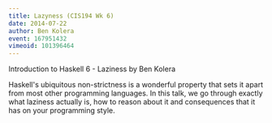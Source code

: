 ```yaml
---
title: Lazyness (CIS194 Wk 6)
date: 2014-07-22
author: Ben Kolera
event: 167951432
vimeoid: 101396464
---
```


Introduction to Haskell 6 - Laziness by Ben Kolera

Haskell's ubiquitous non-strictness is a wonderful property that sets it apart
from most other programming languages. In this talk, we go through exactly what
laziness actually is, how to reason about it and consequences that it has on
your programming style.
